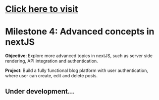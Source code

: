 <h1><a href="">Click here to visit</a></h1>

# Milestone 4: Advanced concepts in nextJS

<b>Objective</b>: Explore more advanced topics in nextJS, such as server side rendering, API integration and authentication.

<b>Project</b>: Build a fully functional blog platform with user authentication, where user can create, edit and delete posts.

<h2>Under development...</h2>